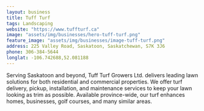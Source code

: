 ```yaml
---
layout: business
title: Tuff Turf
tags: Landscaping
website: "https://www.tuffturf.ca"
image: "assets/img/businesses/hero-tuff-turf.png"
feature_image: "assets/img/businesses/image-tuff-turf.png"
address: 225 Valley Road, Saskatoon, Saskatchewan, S7K 3J6
phone: 306-384-5644
longlat: -106.742688,52.081188
---
```

Serving Saskatoon and beyond, Tuff Turf Growers Ltd. delivers leading lawn solutions for both residential and commercial properties. We offer turf delivery, pickup, installation, and maintenance services to keep your lawn looking as trim as possible. Available province-wide, our turf enhances homes, businesses, golf courses, and many similar areas.
